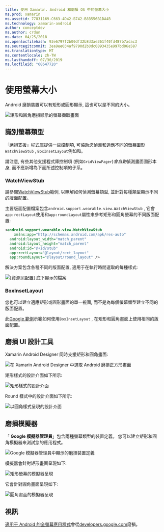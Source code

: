 ```yaml
---
title: 使用 Xamarin. Android 和磨損 OS 中的螢幕大小
ms.prod: xamarin
ms.assetid: 77831169-C663-4D42-B742-B8B556B1DA4B
ms.technology: xamarin-android
author: conceptdev
ms.author: crdun
ms.date: 04/25/2018
ms.openlocfilehash: 93e6797f2b00df32b8d3ae361f40fd487b7adac3
ms.sourcegitcommit: 3ea9ee034af9790d2b0dc0893435e997bd06e587
ms.translationtype: MT
ms.contentlocale: zh-TW
ms.lasthandoff: 07/30/2019
ms.locfileid: "68647720"
---
```

# <a name="working-with-screen-sizes"></a>使用螢幕大小

Android 磨損裝置可以有矩形或圓形顯示, 這也可以是不同的大小。

![矩形和圓角磨損顯示的螢幕擷取畫面](screen-sizes-images/moyeu-wear.png)

## <a name="identifying-screen-type"></a>識別螢幕類型

「磨損支援」程式庫提供一些控制項, 可協助您偵測和適應不同的螢幕圖形`WatchViewStub` , `BoxInsetLayout`例如和。

請注意, 有些其他支援程式庫控制項 (例如`GridViewPager`)*會自動*偵測畫面圖形本身, 而不應新增為下面所述控制項的子系。

### <a name="watchviewstub"></a>WatchViewStub

請參閱[WatchViewStub](https://docs.microsoft.com/samples/xamarin/monodroid-samples/wear-watchviewstub)範例, 以瞭解如何偵測螢幕類型, 並針對每種類型顯示不同的版面配置。

主要版面配置檔案包含`android.support.wearable.view.WatchViewStub` , 它會`app:rectLayout`使用和`app:roundLayout`屬性來參考矩形和圓角螢幕的不同版面配置:

```xml
<android.support.wearable.view.WatchViewStub
    xmlns:app="http://schemas.android.com/apk/res-auto"
  android:layout_width="match_parent"
  android:layout_height="match_parent"
  android:id="@+id/stub"
  app:rectLayout="@layout/rect_layout"
  app:roundLayout="@layout/round_layout" />
```

解決方案包含各種不同的版面配置, 適用于在執行時間選取的每種樣式:

![[資源]/[配置] 底下顯示的檔案](screen-sizes-images/solution.png)


### <a name="boxinsetlayout"></a>BoxInsetLayout

您也可以建立適應矩形或圓形畫面的單一視圖, 而不是為每個螢幕類型建立不同的版面配置。

此[Google 範例](https://developer.android.com/training/wearables/ui/layouts.html#same-layout)示範如何使用`BoxInsetLayout` , 在矩形和圓角畫面上使用相同的版面配置。


## <a name="wear-ui-designer"></a>磨損 UI 設計工具

Xamarin Android Designer 同時支援矩形和圓角畫面:

![在 Xamarin Android Designer 中選取 Android 磨損正方形畫面](screen-sizes-images/design-screen-type.png)

矩形樣式的設計介面如下所示:

![矩形樣式的設計介面](screen-sizes-images/design-rect.png) 

Round 樣式中的設計介面如下所示:

![以圓角樣式呈現的設計介面](screen-sizes-images/design-round.png)


## <a name="wear-simulator"></a>磨損模擬器

「 **Google 模擬器管理員**」包含兩種螢幕類型的裝置定義。 您可以建立矩形和圓角模擬器來測試您的應用程式。

![Google 模擬器管理員中顯示的磨損裝置定義](screen-sizes-images/emulator-devices.png)

模擬器會針對矩形畫面呈現如下:

![矩形螢幕的模擬器呈現](screen-sizes-images/recipe-2.png) 

它會針對圓角畫面呈現如下:

![圓角畫面的模擬器呈現](screen-sizes-images/recipe-2-round.png)

## <a name="video"></a>視訊

[適用于 Android 的全螢幕應用程式](https://www.youtube.com/watch?v=naf_WbtFAlY)會從[developers.google.com](https://www.youtube.com/channel/UC_x5XG1OV2P6uZZ5FSM9Ttw)磨損。

